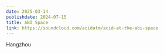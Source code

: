 ```yaml
---
date: 2025-03-14
publishdate: 2024-07-15
title: ABI Space
link: https://soundcloud.com/acidatm/acid-at-the-abi-space
---
```

Hangzhou
